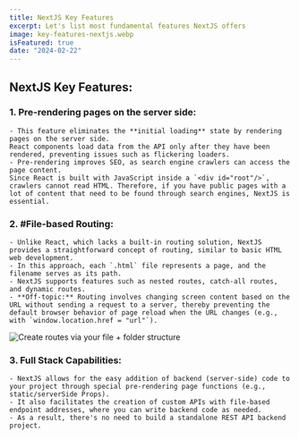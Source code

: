```yaml
---
title: NextJS Key Features
excerpt: Let's list most fundamental features NextJS offers
image: key-features-nextjs.webp
isFeatured: true
date: "2024-02-22"
---
```

## NextJS Key Features:

### 1. **Pre-rendering pages on the server side:**
    - This feature eliminates the **initial loading** state by rendering pages on the server side.  
    React components load data from the API only after they have been rendered, preventing issues such as flickering loaders.
    - Pre-rendering improves SEO, as search engine crawlers can access the page content.   
    Since React is built with JavaScript inside a `<div id="root"/>`, crawlers cannot read HTML. Therefore, if you have public pages with a lot of content that need to be found through search engines, NextJS is essential.

### 2. **#File-based Routing:**
    - Unlike React, which lacks a built-in routing solution, NextJS provides a straightforward concept of routing, similar to basic HTML web development.
    - In this approach, each `.html` file represents a page, and the filename serves as its path.
    - NextJS supports features such as nested routes, catch-all routes, and dynamic routes.
    - **Off-topic:** Routing involves changing screen content based on the URL without sending a request to a server, thereby preventing the default browser behavior of page reload when the URL changes (e.g., with `window.location.href = "url"`).

![Create routes via your file + folder structure](nextjs-file-based-routing.png)


### 3. **Full Stack Capabilities:**
    - NextJS allows for the easy addition of backend (server-side) code to your project through special pre-rendering page functions (e.g., static/serverSide Props).
    - It also facilitates the creation of custom APIs with file-based endpoint addresses, where you can write backend code as needed.
    - As a result, there's no need to build a standalone REST API backend project.
